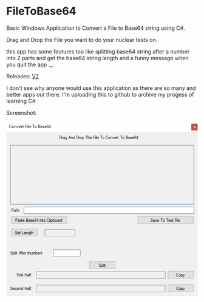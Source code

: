 # FileToBase64
Basic Windows Application to Convert a File to Base64 string using C#.

Drag and Drop the File you want to do your nuclear tests on.

this app has some feutures too like splitting base64 string after a number into 2 parts and get the base64 string length and a funny message when you quit the app ._.

Releases: [V2](https://github.com/MadLadDZ/FileToBase64/files/3340855/V2.zip "Releases")



I don't see why anyone would use this application as there are so many and better apps out there. 
I'm uploading this to github to archive my progess of learning C#

Screenshot:


![Screenshot](/justascreenshot2.png?raw=true "Screenshot")
